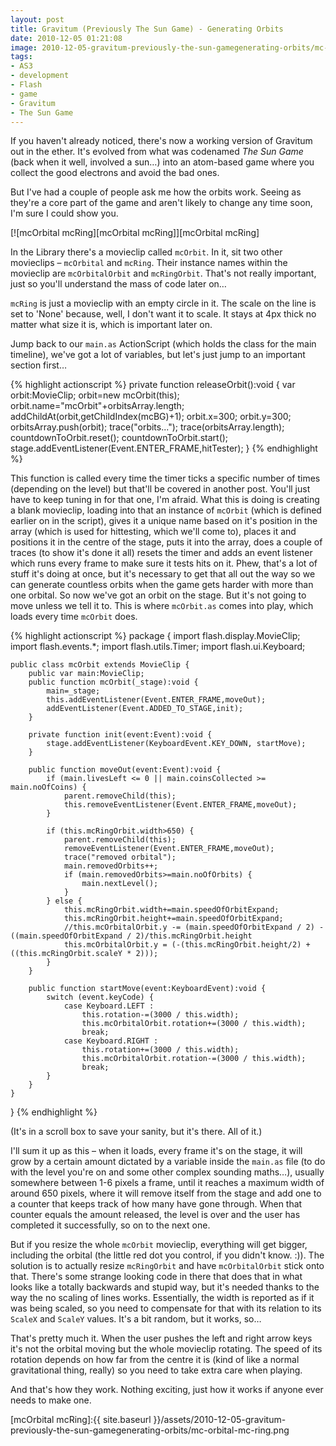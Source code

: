 ```yaml
---
layout: post
title: Gravitum (Previously The Sun Game) - Generating Orbits
date: 2010-12-05 01:21:08
image: 2010-12-05-gravitum-previously-the-sun-gamegenerating-orbits/mc-orbital-mc-ring.png
tags:
- AS3
- development
- Flash
- game
- Gravitum
- The Sun Game
---
```

If you haven't already noticed, there's now a working version of Gravitum out in the ether. It's evolved from what was codenamed *The Sun Game* (back when it well, involved a sun…) into an atom-based game where you collect the good electrons and avoid the bad ones.

But I've had a couple of people ask me how the orbits work. Seeing as they're a core part of the game and aren't likely to change any time soon, I'm sure I could show you.

[![mcOrbital mcRing][mcOrbital mcRing]][mcOrbital mcRing]

In the Library there's a movieclip called <code>mcOrbit</code>. In it, sit two other movieclips – <code>mcOrbital</code> and <code>mcRing</code>. Their instance names within the movieclip are <code>mcOrbitalOrbit</code> and <code>mcRingOrbit</code>. That's not really important, just so you'll understand the mass of code later on…

<code>mcRing</code> is just a movieclip with an empty circle in it. The scale on the line is set to 'None' because, well, I don't want it to scale. It stays at 4px thick no matter what size it is, which is important later on.

Jump back to our <code>main.as</code> ActionScript (which holds the class for the main timeline), we've got a lot of variables, but let's just jump to an important section first…

{% highlight actionscript %}
private function releaseOrbit():void {
	var orbit:MovieClip;
	orbit=new mcOrbit(this);
	orbit.name="mcOrbit"+orbitsArray.length;
	addChildAt(orbit,getChildIndex(mcBG)+1);
	orbit.x=300;
	orbit.y=300;
	orbitsArray.push(orbit);
	trace("orbits...");
	trace(orbitsArray.length);
	countdownToOrbit.reset();
	countdownToOrbit.start();
	stage.addEventListener(Event.ENTER_FRAME,hitTester);
}
{% endhighlight %}

This function is called every time the timer ticks a specific number of times (depending on the level) but that'll be covered in another post. You'll just have to keep tuning in for that one, I'm afraid.  What this is doing is creating a blank movieclip, loading into that an instance of <code>mcOrbit</code> (which is defined earlier on in the script), gives it a unique name based on it's position in the array (which is used for hittesting, which we'll come to), places it and positions it in the centre of the stage, puts it into the array, does a couple of traces (to show it's done it all) resets the timer and adds an event listener which runs every frame to make sure it tests hits on it.  Phew, that's a lot of stuff it's doing at once, but it's necessary to get that all out the way so we can generate countless orbits when the game gets harder with more than one orbital.  So now we've got an orbit on the stage. But it's not going to move unless we tell it to. This is where <code>mcOrbit.as</code> comes into play, which loads every time <code>mcOrbit</code> does.

{% highlight actionscript %}
package {
 	import flash.display.MovieClip;
 	import flash.events.*;
 	import flash.utils.Timer;
 	import flash.ui.Keyboard;

 	public class mcOrbit extends MovieClip {
 		public var main:MovieClip;
 		public function mcOrbit(_stage):void {
 			main=_stage;
 			this.addEventListener(Event.ENTER_FRAME,moveOut);
 			addEventListener(Event.ADDED_TO_STAGE,init);
 		}

 		private function init(event:Event):void {
 			stage.addEventListener(KeyboardEvent.KEY_DOWN, startMove);
 		}

 		public function moveOut(event:Event):void {
 			if (main.livesLeft <= 0 || main.coinsCollected >= main.noOfCoins) {
 				parent.removeChild(this);
 				this.removeEventListener(Event.ENTER_FRAME,moveOut);
 			}

 			if (this.mcRingOrbit.width>650) {
 				parent.removeChild(this);
 				removeEventListener(Event.ENTER_FRAME,moveOut);
 				trace("removed orbital");
 				main.removedOrbits++;
 				if (main.removedOrbits>=main.noOfOrbits) {
 					main.nextLevel();
 				}
 			} else {
 				this.mcRingOrbit.width+=main.speedOfOrbitExpand;
 				this.mcRingOrbit.height+=main.speedOfOrbitExpand;
 				//this.mcOrbitalOrbit.y -= (main.speedOfOrbitExpand / 2) - ((main.speedOfOrbitExpand / 2)/this.mcRingOrbit.height
 				this.mcOrbitalOrbit.y = (-(this.mcRingOrbit.height/2) + ((this.mcRingOrbit.scaleY * 2)));
 			}
 		}

 		public function startMove(event:KeyboardEvent):void {
 			switch (event.keyCode) {
 				case Keyboard.LEFT :
 					this.rotation-=(3000 / this.width);
 					this.mcOrbitalOrbit.rotation+=(3000 / this.width);
 					break;
 				case Keyboard.RIGHT :
 					this.rotation+=(3000 / this.width);
 					this.mcOrbitalOrbit.rotation-=(3000 / this.width);
 					break;
 			}
 		}
 	}
}
{% endhighlight %}

(It's in a scroll box to save your sanity, but it's there. All of it.)

I'll sum it up as this – when it loads, every frame it's on the stage, it will grow by a certain amount dictated by a variable inside the <code>main.as</code> file (to do with the level you're on and some other complex sounding maths…), usually somewhere between 1-6 pixels a frame, until it reaches a maximum width of around 650 pixels, where it will remove itself from the stage and add one to a counter that keeps track of how many have gone through. When that counter equals the amount released, the level is over and the user has completed it successfully, so on to the next one.

But if you resize the whole <code>mcOrbit</code> movieclip, everything will get bigger, including the orbital (the little red dot you control, if you didn't know. :)). The solution is to actually resize <code>mcRingOrbit</code> and have <code>mcOrbitalOrbit</code> stick onto that. There's some strange looking code in there that does that in what looks like a totally backwards and stupid way, but it's needed thanks to the way the no scaling of lines works. Essentially, the width is reported as if it was being scaled, so you need to compensate for that with its relation to its <code>ScaleX</code> and <code>ScaleY</code> values. It's a bit random, but it works, so…

That's pretty much it. When the user pushes the left and right arrow keys it's not the orbital moving but the whole movieclip rotating. The speed of its rotation depends on how far from the centre it is (kind of like a normal gravitational thing, really) so you need to take extra care when playing.

And that's how they work. Nothing exciting, just how it works if anyone ever needs to make one.

[mcOrbital mcRing]:{{ site.baseurl }}/assets/2010-12-05-gravitum-previously-the-sun-gamegenerating-orbits/mc-orbital-mc-ring.png